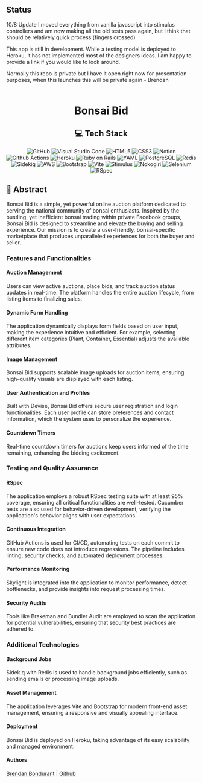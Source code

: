 <br></br>
## Status
10/8 Update
I moved everything from vanilla javascript into stimulus controllers and am now making all the old tests pass again, but I think that should be relatively quick process (fingers crossed)

This app is still in development. While a testing model is deployed to Heroku, it has not implemented most of the designers ideas. I am happy to provide a link if you would like to look around. 

Normally this repo is private but I have it open right now for presentation purposes, when this launches this will be private again - Brendan
<br></br>


<div align="center">
<h1> Bonsai Bid </h1>

## :computer: Tech Stack <br>
![GitHub](https://img.shields.io/badge/github-%23121011.svg?style=for-the-badge&logo=github&logoColor=white)
![Visual Studio Code](https://img.shields.io/badge/Visual%20Studio%20Code-0078d7.svg?style=for-the-badge&logo=visual-studio-code&logoColor=white)
![HTML5](https://img.shields.io/badge/html5-%23E34F26.svg?style=for-the-badge&logo=html5&logoColor=white)
![CSS3](https://img.shields.io/badge/css3-%231572B6.svg?style=for-the-badge&logo=css3&logoColor=white)
![Notion](https://img.shields.io/badge/Notion-%23000000.svg?style=for-the-badge&logo=notion&logoColor=white)
![Github Actions](https://img.shields.io/badge/GitHub_Actions-2088FF?style=for-the-badge&logo=github-actions&logoColor=white)
![Heroku](https://img.shields.io/badge/Heroku-430098?style=for-the-badge&logo=heroku&logoColor=white)
![Ruby on Rails](https://img.shields.io/badge/Ruby_on_Rails-CC0000?style=for-the-badge&logo=ruby-on-rails&logoColor=white)
![YAML](https://img.shields.io/badge/yaml-%23ffffff.svg?style=for-the-badge&logo=yaml&logoColor=151515)
![PostgreSQL](https://img.shields.io/badge/PostgreSQL-316192?style=for-the-badge&logo=postgresql&logoColor=white)
![Redis](https://img.shields.io/badge/redis-%23DC382D.svg?style=for-the-badge&logo=redis&logoColor=white)
![Sidekiq](https://img.shields.io/badge/sidekiq-%23DC382D.svg?style=for-the-badge&logo=sidekiq&logoColor=white)
![AWS](https://img.shields.io/badge/Amazon%20AWS-%23232F3E.svg?style=for-the-badge&logo=amazon-aws&logoColor=white)
![Bootstrap](https://img.shields.io/badge/Bootstrap-%23563D7C.svg?style=for-the-badge&logo=bootstrap&logoColor=white)
![Vite](https://img.shields.io/badge/Vite-%23646CFF.svg?style=for-the-badge&logo=vite&logoColor=white)
![Stimulus](https://img.shields.io/badge/Stimulus-%23D94E78.svg?style=for-the-badge&logo=stimulus&logoColor=white)
![Nokogiri](https://img.shields.io/badge/Nokogiri-%23E95420.svg?style=for-the-badge&logo=ruby&logoColor=white)
![Selenium](https://img.shields.io/badge/Selenium-%2343B02A.svg?style=for-the-badge&logo=selenium&logoColor=white)
![RSpec](https://img.shields.io/badge/RSpec-%23FFC107.svg?style=for-the-badge&logo=rspec&logoColor=white)
</div>

## :closed_book: Abstract

Bonsai Bid is a simple, yet powerful online auction platform dedicated to serving the national community of bonsai enthusiasts. Inspired by the bustling, yet inefficient bonsai trading within private Facebook groups, Bonsai Bid is designed to streamline and elevate the buying and selling experience. Our mission is to create a user-friendly, bonsai-specific marketplace that produces unparalleled experiences for both the buyer and seller.




### Features and Functionalities
#### Auction Management 
Users can view active auctions, place bids, and track auction status updates in real-time. The platform handles the entire auction lifecycle, from listing items to finalizing sales.

#### Dynamic Form Handling 
The application dynamically displays form fields based on user input, making the experience intuitive and efficient. For example, selecting different item categories (Plant, Container, Essential) adjusts the available attributes.

#### Image Management
Bonsai Bid supports scalable image uploads for auction items, ensuring high-quality visuals are displayed with each listing.

#### User Authentication and Profiles
Built with Devise, Bonsai Bid offers secure user registration and login functionalities. Each user profile can store preferences and contact information, which the system uses to personalize the experience.

#### Countdown Timers
Real-time countdown timers for auctions keep users informed of the time remaining, enhancing the bidding excitement.

### Testing and Quality Assurance
#### RSpec 
The application employs a robust RSpec testing suite with at least 95% coverage, ensuring all critical functionalities are well-tested. Cucumber tests are also used for behavior-driven development, verifying the application's behavior aligns with user expectations.

#### Continuous Integration 
GitHub Actions is used for CI/CD, automating tests on each commit to ensure new code does not introduce regressions. The pipeline includes linting, security checks, and automated deployment processes.

#### Performance Monitoring 
Skylight is integrated into the application to monitor performance, detect bottlenecks, and provide insights into request processing times.

#### Security Audits 
Tools like Brakeman and Bundler Audit are employed to scan the application for potential vulnerabilities, ensuring that security best practices are adhered to.

### Additional Technologies
#### Background Jobs 
Sidekiq with Redis is used to handle background jobs efficiently, such as sending emails or processing image uploads.

#### Asset Management 
The application leverages Vite and Bootstrap for modern front-end asset management, ensuring a responsive and visually appealing interface.

#### Deployment 
Bonsai Bid is deployed on Heroku, taking advantage of its easy scalability and managed environment.

#### Authors
[Brendan Bondurant](https://www.linkedin.com/in/brendanbondurant) | [Github](https://github.com/brendan-bondurant)
<br></br>

</div>









